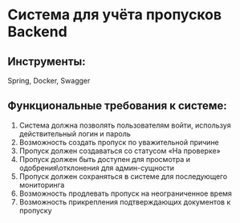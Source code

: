 # Система для учёта пропусков Backend
## Инструменты:
Spring, Docker, Swagger

## Функциональные требования к системе:
1. Система должна позволять пользователям войти, используя действительный логин и пароль
2. Возможность создать пропуск по уважительной причине
3. Пропуск должен создаваться со статусом «На проверке» 
4. Пропуск должен быть доступен для просмотра и одобрения\отклонения для админ-сущности
5. Пропуск должен сохраняться в системе для последующего мониторинга
6. Возможность продлевать пропуск на неограниченное время
7. Возможность прикрепления подтверждающих документов к пропуску

